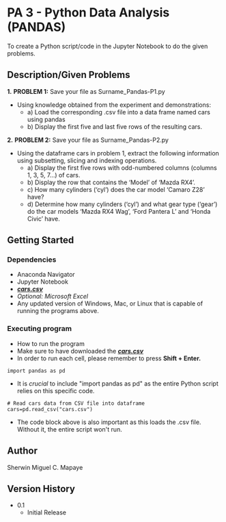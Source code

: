 # PA 3 - Python Data Analysis (PANDAS)

To create a Python script/code in the Jupyter Notebook to do the given problems.

## Description/Given Problems

**1.** **PROBLEM 1:** Save your file as Surname_Pandas-P1.py
- Using knowledge obtained from the experiment and demonstrations:
     - a) Load the corresponding .csv file into a data frame named cars using pandas
     - b) Display the first five and last five rows of the resulting cars.

**2.** **PROBLEM 2:** Save your file as Surname_Pandas-P2.py
- Using the dataframe cars in problem 1, extract the following information using subsetting, slicing and indexing operations.
     - a) Display the first five rows with odd-numbered columns (columns 1, 3, 5, 7…) of cars.
     - b) Display the row that contains the ‘Model’ of ‘Mazda RX4’.
     - c) How many cylinders (‘cyl’) does the car model ‘Camaro Z28’ have?
     - d) Determine how many cylinders (‘cyl’) and what gear type (‘gear’) do the car models ‘Mazda RX4 Wag’, ‘Ford Pantera L’ and ‘Honda Civic’ have.

## Getting Started

### Dependencies

* Anaconda Navigator
* Jupyter Notebook
* _**[cars.csv](http://bit.ly/Cars_file)**_
* _Optional: Microsoft Excel_
* Any updated version of Windows, Mac, or Linux that is capable of running the programs above.

### Executing program

* How to run the program
* Make sure to have downloaded the _**[cars.csv](#Dependencies)**_
* In order to run each cell, please remember to press **Shift + Enter.**
```
import pandas as pd
```
* It is _crucial_ to include "import pandas as pd" as the entire Python script relies on this specific code.
```
# Read cars data from CSV file into dataframe
cars=pd.read_csv("cars.csv")
```
* The code block above is also important as this loads the .csv file. Without it, the entire script won't run.

## Author

Sherwin Miguel C. Mapaye

## Version History
* 0.1
    * Initial Release
